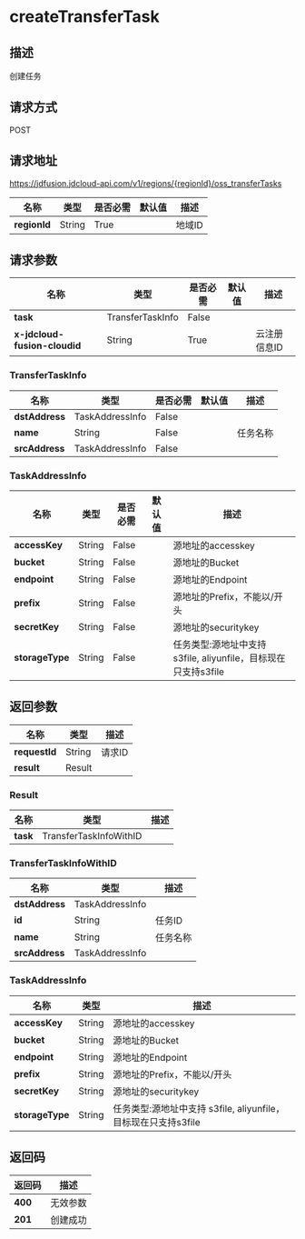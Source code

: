 # createTransferTask


## 描述
创建任务

## 请求方式
POST

## 请求地址
https://jdfusion.jdcloud-api.com/v1/regions/{regionId}/oss_transferTasks

|名称|类型|是否必需|默认值|描述|
|---|---|---|---|---|
|**regionId**|String|True| |地域ID|

## 请求参数
|名称|类型|是否必需|默认值|描述|
|---|---|---|---|---|
|**task**|TransferTaskInfo|False| | |
|**x-jdcloud-fusion-cloudid**|String|True| |云注册信息ID|

### TransferTaskInfo
|名称|类型|是否必需|默认值|描述|
|---|---|---|---|---|
|**dstAddress**|TaskAddressInfo|False| | |
|**name**|String|False| |任务名称|
|**srcAddress**|TaskAddressInfo|False| | |
### TaskAddressInfo
|名称|类型|是否必需|默认值|描述|
|---|---|---|---|---|
|**accessKey**|String|False| |源地址的accesskey|
|**bucket**|String|False| |源地址的Bucket|
|**endpoint**|String|False| |源地址的Endpoint|
|**prefix**|String|False| |源地址的Prefix，不能以/开头|
|**secretKey**|String|False| |源地址的securitykey|
|**storageType**|String|False| |任务类型:源地址中支持 s3file, aliyunfile，目标现在只支持s3file|

## 返回参数
|名称|类型|描述|
|---|---|---|
|**requestId**|String|请求ID|
|**result**|Result| |

### Result
|名称|类型|描述|
|---|---|---|
|**task**|TransferTaskInfoWithID| |
### TransferTaskInfoWithID
|名称|类型|描述|
|---|---|---|
|**dstAddress**|TaskAddressInfo| |
|**id**|String|任务ID|
|**name**|String|任务名称|
|**srcAddress**|TaskAddressInfo| |
### TaskAddressInfo
|名称|类型|描述|
|---|---|---|
|**accessKey**|String|源地址的accesskey|
|**bucket**|String|源地址的Bucket|
|**endpoint**|String|源地址的Endpoint|
|**prefix**|String|源地址的Prefix，不能以/开头|
|**secretKey**|String|源地址的securitykey|
|**storageType**|String|任务类型:源地址中支持 s3file, aliyunfile，目标现在只支持s3file|

## 返回码
|返回码|描述|
|---|---|
|**400**|无效参数|
|**201**|创建成功|
